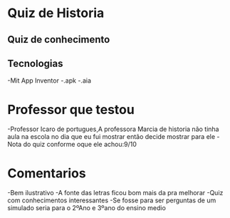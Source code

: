 # Quiz de Historia
## Quiz de conhecimento

## Tecnologias
-Mit App Inventor
-.apk
-.aia

# Professor que testou
-Professor Icaro de portugues,A professora Marcia de historia não tinha aula na escola no dia que eu fui mostrar então decide mostrar para ele
-Nota do quiz conforme oque ele achou:9/10

# Comentarios

-Bem ilustrativo
-A fonte das letras ficou bom mais da pra melhorar
-Quiz com conhecimentos interessantes 
-Se fosse para ser perguntas de um simulado seria para o 2ºAno e 3ºano do ensino medio 

